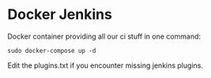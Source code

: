 Docker Jenkins
==============

Docker container providing all our ci stuff in one command:

    sudo docker-compose up -d

Edit the plugins.txt if you encounter missing jenkins plugins.
